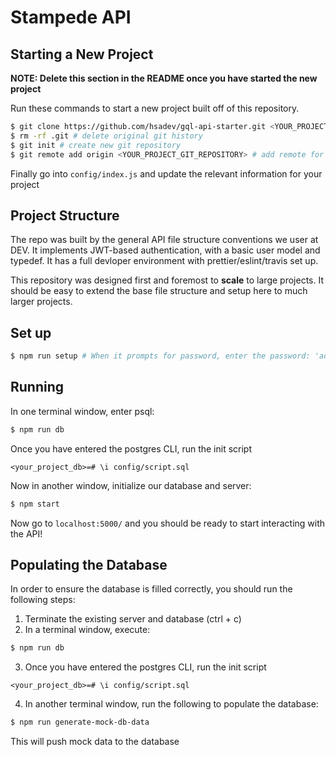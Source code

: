 # Stampede API

## Starting a New Project

**NOTE: Delete this section in the README once you have started the new project**

Run these commands to start a new project built off of this repository.

```bash
$ git clone https://github.com/hsadev/gql-api-starter.git <YOUR_PROJECT_NAME> && cd <YOUR_PROJECT_NAME> # clone repo 
$ rm -rf .git # delete original git history
$ git init # create new git repository
$ git remote add origin <YOUR_PROJECT_GIT_REPOSITORY> # add remote for github repo
```

Finally go into `config/index.js` and update the relevant information for your project

## Project Structure
The repo was built by the general API file structure conventions we user at DEV.  It implements JWT-based authentication, with a basic user model and typedef.  It has a full devloper environment with prettier/eslint/travis set up.

This repository was designed first and foremost to **scale** to large projects.  It should be easy to extend the base file structure and setup here to much larger projects.

## Set up
```bash
$ npm run setup # When it prompts for password, enter the password: 'adminpw' (no quotations)
```
## Running
In one terminal window, enter psql:
```bash
$ npm run db
```
Once you have entered the postgres CLI, run the init script 
```
<your_project_db>=# \i config/script.sql
````
Now in another window, initialize our database and server:
```bash
$ npm start
```
Now go to `localhost:5000/` and you should be ready to start interacting with the API!

## Populating the Database
In order to ensure the database is filled correctly, you should run the following steps:

1. Terminate the existing server and database (ctrl + c)
2. In a terminal window, execute:
```bash
$ npm run db
```
3. Once you have entered the postgres CLI, run the init script
```
<your_project_db>=# \i config/script.sql
```
4. In another terminal window, run the following to populate the database:
```bash
$ npm run generate-mock-db-data
```
This will push mock data to the database
